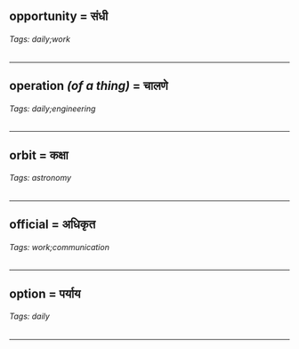 ## opportunity = संधी

###### Tags: daily;work

---
## operation *(of a thing)* = चालणे

###### Tags: daily;engineering

---
## orbit = कक्षा

###### Tags: astronomy

---
## official = अधिकृत

###### Tags: work;communication

---
## option = पर्याय

###### Tags: daily

---
